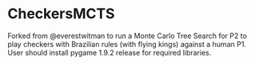 # CheckersMCTS
Forked from @everestwitman to run a Monte Carlo Tree Search for P2 to play checkers with Brazilian rules (with flying kings) against a human P1. User should install pygame 1.9.2 release for required libraries.
